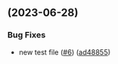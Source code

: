 ##  (2023-06-28)


### Bug Fixes

* new test file ([#6](https://github.com/ashotrifork/dummy-repo/issues/6)) ([ad48855](https://github.com/ashotrifork/dummy-repo/commit/ad488553dd182d194dec10c71e55ab30557d7c85))

